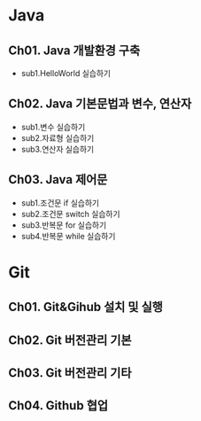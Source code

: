 # Java

## Ch01. Java 개발환경 구축
 - sub1.HelloWorld 실습하기
## Ch02. Java 기본문법과 변수, 연산자
 - sub1.변수 실습하기
 - sub2.자료형 실습하기
 - sub3.연산자 실습하기
## Ch03. Java 제어문
 - sub1.조건문 if 실습하기
 - sub2.조건문 switch 실습하기
 - sub3.반복문 for 실습하기
 - sub4.반복문 while 실습하기

# Git

## Ch01. Git&Gihub 설치 및 실행

## Ch02. Git 버전관리 기본

## Ch03. Git 버전관리 기타

## Ch04. Github 협업

